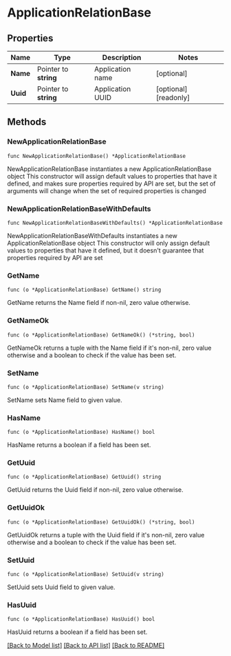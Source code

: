 # ApplicationRelationBase

## Properties

Name | Type | Description | Notes
------------ | ------------- | ------------- | -------------
**Name** | Pointer to **string** | Application name | [optional]
**Uuid** | Pointer to **string** | Application UUID | [optional] [readonly]

## Methods

### NewApplicationRelationBase

`func NewApplicationRelationBase() *ApplicationRelationBase`

NewApplicationRelationBase instantiates a new ApplicationRelationBase object
This constructor will assign default values to properties that have it defined,
and makes sure properties required by API are set, but the set of arguments
will change when the set of required properties is changed

### NewApplicationRelationBaseWithDefaults

`func NewApplicationRelationBaseWithDefaults() *ApplicationRelationBase`

NewApplicationRelationBaseWithDefaults instantiates a new ApplicationRelationBase object
This constructor will only assign default values to properties that have it defined,
but it doesn't guarantee that properties required by API are set

### GetName

`func (o *ApplicationRelationBase) GetName() string`

GetName returns the Name field if non-nil, zero value otherwise.

### GetNameOk

`func (o *ApplicationRelationBase) GetNameOk() (*string, bool)`

GetNameOk returns a tuple with the Name field if it's non-nil, zero value otherwise
and a boolean to check if the value has been set.

### SetName

`func (o *ApplicationRelationBase) SetName(v string)`

SetName sets Name field to given value.

### HasName

`func (o *ApplicationRelationBase) HasName() bool`

HasName returns a boolean if a field has been set.

### GetUuid

`func (o *ApplicationRelationBase) GetUuid() string`

GetUuid returns the Uuid field if non-nil, zero value otherwise.

### GetUuidOk

`func (o *ApplicationRelationBase) GetUuidOk() (*string, bool)`

GetUuidOk returns a tuple with the Uuid field if it's non-nil, zero value otherwise
and a boolean to check if the value has been set.

### SetUuid

`func (o *ApplicationRelationBase) SetUuid(v string)`

SetUuid sets Uuid field to given value.

### HasUuid

`func (o *ApplicationRelationBase) HasUuid() bool`

HasUuid returns a boolean if a field has been set.

[[Back to Model list]](../README.md#documentation-for-models) [[Back to API list]](../README.md#documentation-for-api-endpoints) [[Back to README]](../README.md)
